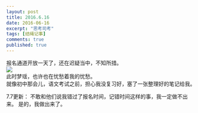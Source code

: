 ```yaml
---
layout: post
title: 2016.6.16
date: 2016-06-16
excerpt: "思考司考"
tags: [结绳记事]
comments: true
published: true
---
```

报名通道开放一天了，还在迟疑当中，不知所措。  
![](http://img.vinechen.com/16-6-17/70782583.jpg)  
此时梦瑶，也许也在忧愁着我的忧愁。  
就像初中那会儿，语文考试之前，担心我没复习好，塞了一张整理好的笔记给我。  

7.7更新：
不敢和他们说我错过了报名时间，记错时间这样的事，我一定做不出来。
是的，我做出来了。
